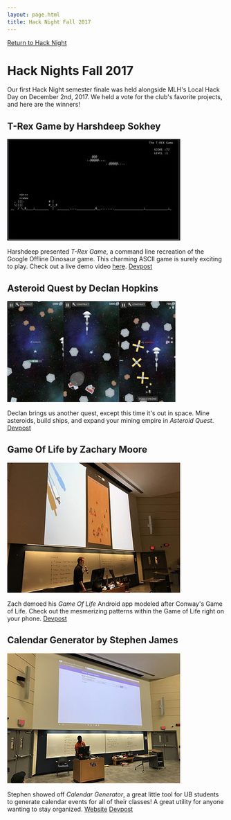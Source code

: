 ```yaml
---
layout: page.html
title: Hack Night Fall 2017
---
```


[Return to Hack Night](/hack)

# Hack Nights Fall 2017

Our first Hack Night semester finale was held alongside MLH's Local Hack Day on December 2nd, 2017. We held a vote for the club's favorite projects, and here are the winners!

## T-Rex Game by Harshdeep Sokhey
![T-Rex Game](/assets/hacknight/2017f/trex.jpg)

Harshdeep presented *T-Rex Game*, a command line recreation of the Google Offline Dinosaur game. This charming ASCII game is surely exciting to play. Check out a live demo video [here](https://www.youtube.com/watch?v=2fn2MZPiVs4). [Devpost](https://ub-localhackday-2017.devpost.com/submissions/83869-t-rex-game)

## Asteroid Quest by Declan Hopkins
![Asteroid Quest](/assets/hacknight/2017f/asteroidquest.jpg)

Declan brings us another quest, except this time it's out in space. Mine asteroids, build ships, and expand your mining empire in *Asteroid Quest*.
[Devpost](https://devpost.com/software/asteroid-quest-deep-space)

## Game Of Life by Zachary Moore
![Game Of Life](/assets/hacknight/2017f/gameoflife.jpg)

Zach demoed his *Game Of Life* Android app modeled after Conway's Game of Life. Check out the mesmerizing patterns within the Game of Life right on your phone. [Devpost](https://devpost.com/software/game-of-life-pbqxkn)

## Calendar Generator by Stephen James
![Calendar Generator](/assets/hacknight/2017f/ubutils.jpg)

Stephen showed off *Calendar Generator*, a great little tool for UB students to generate calendar events for all of their classes! A great utility for anyone wanting to stay organized. [Website](http://ubutils.com) [Devpost](https://devpost.com/software/calendar-generator)
